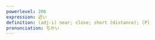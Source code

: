 ```yaml
---
powerlevel: 206
expression: 近い
definition: (adj-i) near; close; short (distance); (P)
pronunciation: ちかい
---
```

